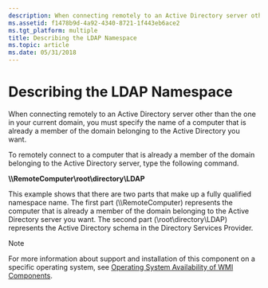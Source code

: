 ```yaml
---
description: When connecting remotely to an Active Directory server other than the one in your current domain, you must specify the name of a computer that is already a member of the domain belonging to the Active Directory you want.
ms.assetid: f1478b9d-4a92-4340-8721-1f443eb6ace2
ms.tgt_platform: multiple
title: Describing the LDAP Namespace
ms.topic: article
ms.date: 05/31/2018
---
```


# Describing the LDAP Namespace

When connecting remotely to an Active Directory server other than the one in your current domain, you must specify the name of a computer that is already a member of the domain belonging to the Active Directory you want.

To remotely connect to a computer that is already a member of the domain belonging to the Active Directory server, type the following command.

**\\\\RemoteComputer\\root\\directory\\LDAP**

This example shows that there are two parts that make up a fully qualified namespace name. The first part (\\\\RemoteComputer) represents the computer that is already a member of the domain belonging to the Active Directory server you want. The second part (\\root\\directory\\LDAP) represents the Active Directory schema in the Directory Services Provider.

> [!Note]  
> For more information about support and installation of this component on a specific operating system, see [Operating System Availability of WMI Components](operating-system-availability-of-wmi-components.md).

 

 

 



